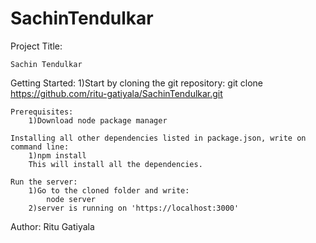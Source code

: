# SachinTendulkar

Project Title: 

    Sachin Tendulkar

Getting Started:
    1)Start by cloning the git repository:
    git clone https://github.com/ritu-gatiyala/SachinTendulkar.git

    Prerequisites:
        1)Download node package manager

    Installing all other dependencies listed in package.json, write on command line:
        1)npm install
        This will install all the dependencies.

    Run the server:
    	1)Go to the cloned folder and write:
    		node server    
    	2)server is running on 'https://localhost:3000'
    	 	
Author:
    Ritu Gatiyala


